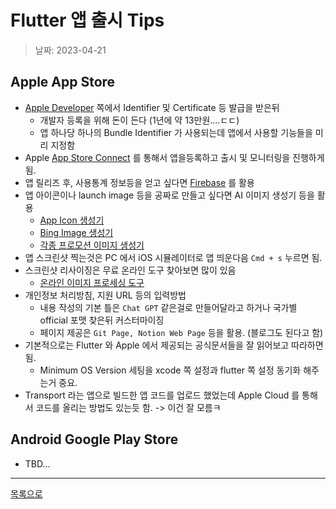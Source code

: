# Flutter 앱 출시 Tips

> 날짜: 2023-04-21

## Apple App Store


- [Apple Developer](https://developer.apple.com/kr/) 쪽에서 Identifier 및 Certificate 등 발급을 받은뒤
  - 개발자 등록을 위해 돈이 든다 (1년에 약 13만원....ㄷㄷ)
  - 앱 하나당 하나의 Bundle Identifier 가 사용되는데 앱에서 사용할 기능들을 미리 지정함
- Apple [App Store Connect](https://appstoreconnect.apple.com/) 를 통해서 앱을등록하고 출시 및 모니터링을 진행하게 됨.
- 앱 릴리즈 후, 사용통계 정보등을 얻고 싶다면 [Firebase](https://firebase.google.com/) 를 활용
- 앱 아이콘이나 launch image 등을 공짜로 만들고 싶다면 AI 이미지 생성기 등을 활용
  - [App Icon 생성기](https://www.appicon.co/)
  - [Bing Image 생성기](https://www.bing.com/images/create)
  - [각종 프로모션 이미지 생성기](https://previewed.app/)
- 앱 스크린샷 찍는것은 PC 에서 iOS 시뮬레이터로 앱 띄운다음 `Cmd + s` 누르면 됨.
- 스크린샷 리사이징은 무료 온라인 도구 찾아보면 많이 있음
  - [온라인 이미지 프로세싱 도구](https://www.iloveimg.com/ko)
- 개인정보 처리방침, 지원 URL 등의 입력방법
  - 내용 작성의 기본 틀은 `Chat GPT` 같은걸로 만들어달라고 하거나 국가별 official 포맷 찾은뒤 커스터마이징
  - 페이지 제공은 `Git Page, Notion Web Page` 등을 활용. (블로그도 된다고 함)
- 기본적으로는 Flutter 와 Apple 에서 제공되는 공식문서들을 잘 읽어보고 따라하면 됨.
  - Minimum OS Version 세팅을 xcode 쪽 설정과 flutter 쪽 설정 동기화 해주는거 중요.
- Transport 라는 앱으로 빌드한 앱 코드를 업로드 했었는데 Apple Cloud 를 통해서 코드를 올리는 방법도 있는듯 함. -> 이건 잘 모름ㅋ

## Android Google Play Store

- TBD...

---

[목록으로](https://shiwoo-park.github.io/blog)
